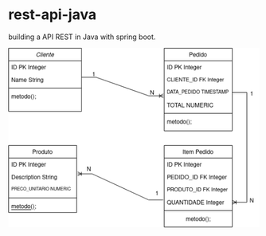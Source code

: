 # rest-api-java
building a API REST in Java with spring boot.


![Diagrams](rest-api-java/src/main/resources/apiDiagrams.drawio.png)
